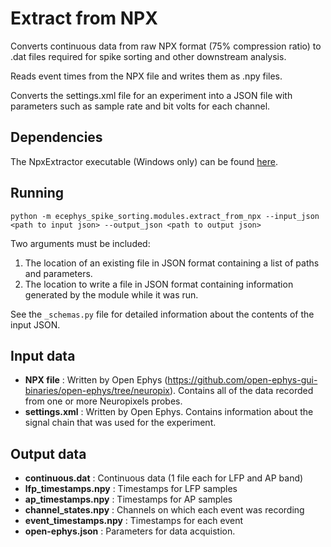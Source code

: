 Extract from NPX
==============
Converts continuous data from raw NPX format (75% compression ratio) to .dat files required for spike sorting and other downstream analysis.

Reads event times from the NPX file and writes them as .npy files.

Converts the settings.xml file for an experiment into a JSON file with parameters such as sample rate and bit volts for each channel.

Dependencies
-------------
The NpxExtractor executable (Windows only) can be found [here](https://github.com/open-ephys-GUI-binaries/open-ephys/tree/neuropix/Tools/NpxExtractor).

Running
-------
```
python -m ecephys_spike_sorting.modules.extract_from_npx --input_json <path to input json> --output_json <path to output json>
```
Two arguments must be included:
1. The location of an existing file in JSON format containing a list of paths and parameters.
2. The location to write a file in JSON format containing information generated by the module while it was run.

See the `_schemas.py` file for detailed information about the contents of the input JSON.

Input data
----------
- **NPX file** : Written by Open Ephys (https://github.com/open-ephys-gui-binaries/open-ephys/tree/neuropix). Contains all of the data recorded from one or more Neuropixels probes.
- **settings.xml** : Written by Open Ephys. Contains information about the signal chain that was used for the experiment.


Output data
-----------
- **continuous.dat** : Continuous data (1 file each for LFP and AP band)
- **lfp_timestamps.npy** : Timestamps for LFP samples
- **ap_timestamps.npy** : Timestamps for AP samples
- **channel_states.npy** : Channels on which each event was recording
- **event_timestamps.npy** : Timestamps for each event
- **open-ephys.json** : Parameters for data acquistion.